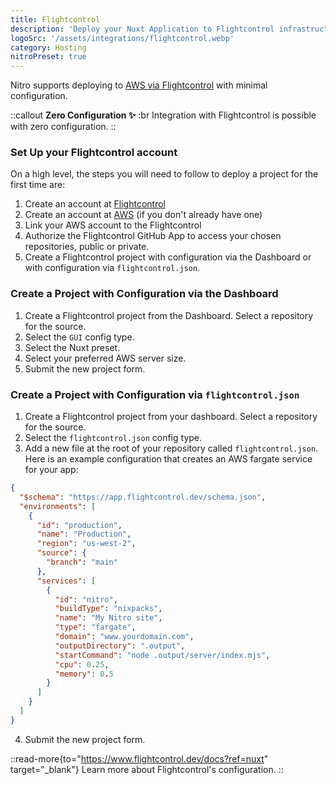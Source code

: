 ```yaml
---
title: Flightcontrol
description: 'Deploy your Nuxt Application to Flightcontrol infrastructure.'
logoSrc: '/assets/integrations/flightcontrol.webp'
category: Hosting
nitroPreset: true
---
```


Nitro supports deploying to [AWS via Flightcontrol](https://flightcontrol.dev?ref=nuxt) with minimal configuration.

::callout
**Zero Configuration ✨**
:br
Integration with Flightcontrol is possible with zero configuration.
::

### Set Up your Flightcontrol account

On a high level, the steps you will need to follow to deploy a project for the first time are:

1. Create an account at [Flightcontrol](https://app.flightcontrol.dev/signup?ref=nuxt)
2. Create an account at [AWS](https://portal.aws.amazon.com/billing/signup) (if you don't already have one)
3. Link your AWS account to the Flightcontrol
4. Authorize the Flightcontrol GitHub App to access your chosen repositories, public or private.
5. Create a Flightcontrol project with configuration via the Dashboard or with configuration via `flightcontrol.json`.

### Create a Project with Configuration via the Dashboard

1. Create a Flightcontrol project from the Dashboard. Select a repository for the source.
2. Select the `GUI` config type.
3. Select the Nuxt preset.
4. Select your preferred AWS server size.
5. Submit the new project form.

### Create a Project with Configuration via `flightcontrol.json`

1. Create a Flightcontrol project from your dashboard. Select a repository for the source.
2. Select the `flightcontrol.json` config type.
3. Add a new file at the root of your repository called `flightcontrol.json`. Here is an example configuration that creates an AWS fargate service for your app:

```json [flightcontrol.json]
{
  "$schema": "https://app.flightcontrol.dev/schema.json",
  "environments": [
    {
      "id": "production",
      "name": "Production",
      "region": "us-west-2",
      "source": {
        "branch": "main"
      },
      "services": [
        {
          "id": "nitro",
          "buildType": "nixpacks",
          "name": "My Nitro site",
          "type": "fargate",
          "domain": "www.yourdomain.com",
          "outputDirectory": ".output",
          "startCommand": "node .output/server/index.mjs",
          "cpu": 0.25,
          "memory": 0.5
        }
      ]
    }
  ]
}
```

4. Submit the new project form.

::read-more{to="https://www.flightcontrol.dev/docs?ref=nuxt" target="_blank"}
Learn more about Flightcontrol's configuration.
::
